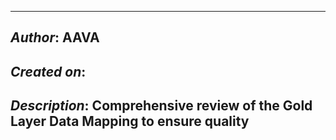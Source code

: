 _____________________________________________
## *Author*: AAVA
## *Created on*: 
## *Description*: Comprehensive review of the Gold Layer Data Mapping to ensure quality